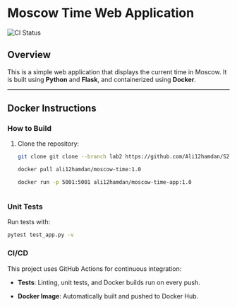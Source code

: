 # Moscow Time Web Application

![CI Status](https://github.com/Ali12hamdan/S25-core-course-labs/actions/workflows/py-ci.yml/badge.svg)

## Overview
This is a simple web application that displays the current time in Moscow. It is built using **Python** and **Flask**, and containerized using **Docker**.

---

## Docker Instructions

### **How to Build**
1. Clone the repository:
   ```bash
   git clone git clone --branch lab2 https://github.com/Ali12hamdan/S25-core-course-labs.git

   docker pull ali12hamdan/moscow-time:1.0

   docker run -p 5001:5001 ali12hamdan/moscow-time-app:1.0



### Unit Tests
Run tests with:
```bash
pytest test_app.py -v
```

### CI/CD
This project uses GitHub Actions for continuous integration:

 - **Tests**: Linting, unit tests, and Docker builds run on every push.

 - **Docker Image**: Automatically built and pushed to Docker Hub.